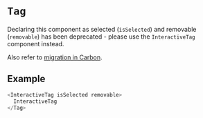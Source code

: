 # `Tag`

Declaring this component as selected (`isSelected`) and removable (`removable`)
has been deprecated - please use the `InteractiveTag` component instead.

Also refer to
[migration in Carbon](https://github.com/carbon-design-system/carbon/blob/main/packages/react/src/components/Tag/migrate-to-7.x.md).

## Example

```js
<InteractiveTag isSelected removable>
  InteractiveTag
</Tag>
```
